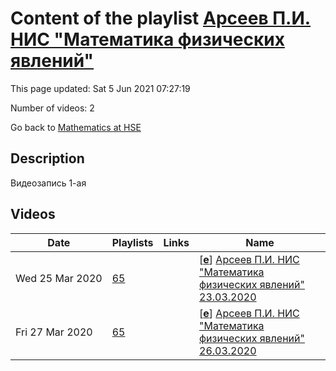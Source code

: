 # Content of the playlist [Арсеев П.И. НИС "Математика физических явлений"](https://youtube.com/playlist?list=PLq3E5oubNNoA5JylCRQvyJFQ6d2Pudnmd)

This page updated: Sat 5 Jun 2021 07:27:19

Number of videos: 2

Go back to [Mathematics at HSE](./README.md)

## Description

Видеозапись 1-ая

## Videos

|Date|Playlists|Links|Name|
|---|---|---|---|
| Wed&nbsp;25&nbsp;Mar&nbsp;2020 | [65](./playlists/65.md "Арсеев П.И. НИС \"Математика физических явлений\"") |  | [[**e**](https://studio.youtube.com/video/ezO-4SZXmIk/edit)] [Арсеев П.И. НИС "Математика физических явлений" 23.03.2020](https://youtube.com/watch?v=ezO-4SZXmIk&list=PLq3E5oubNNoA5JylCRQvyJFQ6d2Pudnmd "Научно-исследовательский семинар \"Математика физических явлений\". 23.03.2020. Арсеев П.И.") |
| Fri&nbsp;27&nbsp;Mar&nbsp;2020 | [65](./playlists/65.md "Арсеев П.И. НИС \"Математика физических явлений\"") |  | [[**e**](https://studio.youtube.com/video/hgfIx_LRzSQ/edit)] [Арсеев П.И. НИС "Математика физических явлений" 26.03.2020](https://youtube.com/watch?v=hgfIx_LRzSQ&list=PLq3E5oubNNoA5JylCRQvyJFQ6d2Pudnmd "Видеозапись 2") |
